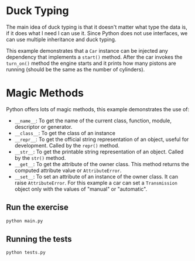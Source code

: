 # Duck Typing

The main idea of duck typing is that it doesn't matter what type the data is, if it does what I need I can use it. Since Python does not use interfaces, we can use multiple inheritance and duck typing. 

This example demonstrates that a `Car` instance can be injected any dependency that implements a `start()` method. After the car invokes the `turn_on()` method the engine starts and it prints how many pistons are running (should be the same as the number of cylinders).

# Magic Methods

Python offers lots of magic methods, this example demonstrates the use of:

- `__name__`: To get the name of the current class, function, module, descriptor or generator.
- `__class__`: To get the class of an instance
- `__repr__`: To get the official string representation of an object, useful for development. Called by the `repr()` method.
- `__str__`: To get the printable string representation of an object. Called by the `str()` method.
- `__get__`: To get the attribute of the owner class. This method returns the computed attribute value or `AttributeError`.
- `__set__`: To set an attribute of an instance of the owner class. It can raise `AttributeError`. For this example a car can set a `Transmission` object only with the values of "manual" or "automatic".

## Run the exercise

```bash
python main.py
```

## Running the tests

```bash
python tests.py
```